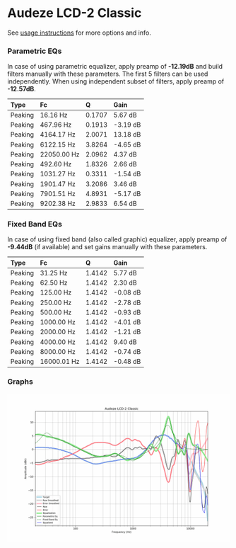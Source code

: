 # Audeze LCD-2 Classic
See [usage instructions](https://github.com/jaakkopasanen/AutoEq#usage) for more options and info.

### Parametric EQs
In case of using parametric equalizer, apply preamp of **-12.19dB** and build filters manually
with these parameters. The first 5 filters can be used independently.
When using independent subset of filters, apply preamp of **-12.57dB**.

| Type    | Fc          |      Q | Gain     |
|:--------|:------------|:-------|:---------|
| Peaking | 16.16 Hz    | 0.1707 | 5.67 dB  |
| Peaking | 467.96 Hz   | 0.1913 | -3.19 dB |
| Peaking | 4164.17 Hz  | 2.0071 | 13.18 dB |
| Peaking | 6122.15 Hz  | 3.8264 | -4.65 dB |
| Peaking | 22050.00 Hz | 2.0962 | 4.37 dB  |
| Peaking | 492.60 Hz   | 1.8326 | 2.66 dB  |
| Peaking | 1031.27 Hz  | 0.3311 | -1.54 dB |
| Peaking | 1901.47 Hz  | 3.2086 | 3.46 dB  |
| Peaking | 7901.51 Hz  | 4.8931 | -5.17 dB |
| Peaking | 9202.38 Hz  | 2.9833 | 6.54 dB  |

### Fixed Band EQs
In case of using fixed band (also called graphic) equalizer, apply preamp of **-9.44dB**
(if available) and set gains manually with these parameters.

| Type    | Fc          |      Q | Gain     |
|:--------|:------------|:-------|:---------|
| Peaking | 31.25 Hz    | 1.4142 | 5.77 dB  |
| Peaking | 62.50 Hz    | 1.4142 | 2.30 dB  |
| Peaking | 125.00 Hz   | 1.4142 | -0.08 dB |
| Peaking | 250.00 Hz   | 1.4142 | -2.78 dB |
| Peaking | 500.00 Hz   | 1.4142 | -0.93 dB |
| Peaking | 1000.00 Hz  | 1.4142 | -4.01 dB |
| Peaking | 2000.00 Hz  | 1.4142 | -1.21 dB |
| Peaking | 4000.00 Hz  | 1.4142 | 9.40 dB  |
| Peaking | 8000.00 Hz  | 1.4142 | -0.74 dB |
| Peaking | 16000.01 Hz | 1.4142 | -0.48 dB |

### Graphs
![](./Audeze%20LCD-2%20Classic.png)